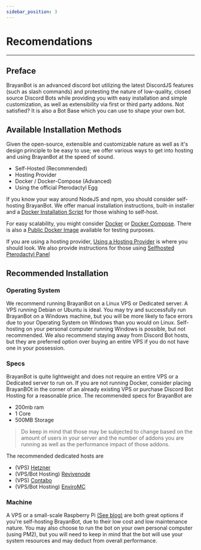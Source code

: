 ```yaml
---
sidebar_position: 3
---
```


# Recomendations

---
## Preface

BrayanBot is an advanced discord bot utilizing the latest DiscordJS features (such as slash commands) and protesting the nature of low-quality, closed source Discord Bots while providing you with easy installation and simple customization, as well as extensibility via first or third party addons. Not satisfied? It is also a Bot Base which you can use to shape your own bot.

## Available Installation Methods

Given the open-source, extensible and customizable nature as well as it's design principle to be easy to use; we offer various ways to get into hosting and using BrayanBot at the speed of sound.

* Self-Hosted (Recommended)
* Hosting Provider
* Docker / Docker-Compose (Advanced)
* Using the official Pterodactyl Egg

If you know your way around NodeJS and npm, you should consider self-hosting BrayanBot. We offer manual installation instructions, built-in installer and a [Docker Installation Script](https://github.com/BrayanbotDev/BrayanBot/blob/main/install/docker-linux.sh) for those wishing to self-host.

For easy scalability, you might consider [Docker](https://docs.docker.com/engine/reference/commandline/cli/) or [Docker Compose](https://docs.docker.com/compose/). There is also a [Public Docker Image](https://hub.docker.com/repository/docker/brayanbot/brayanbot) available for testing purposes.

If you are using a hosting provider, [Using a Hosting Provider](/) is where you should look. We also provide instructions for those using [Selfhosted Pterodactyl Panel](/)

## Recommended Installation 

### Operating System

We recommend running BrayanBot on a Linux VPS or Dedicated server. A VPS running Debian or Ubuntu is ideal. You may try and successfully run BrayanBot on a Windows machine, but you will be more likely to face errors due to your Operating System on Windows than you would on Linux. Self-hosting on your personal computer running Windows is possible, but not recommended. We also recommend staying away from Discord Bot hosts, but they are preferred option over buying an entire VPS if you do not have one in your possession. 
### Specs

BrayanBot is quite lightweight and does not require an entire VPS or a Dedicated server to run on. If you are not running Docker, consider placing BrayanBOt in the corner of an already existing VPS or purchase Discord Bot Hosting for a reasonable price. The recommended specs for BrayanBot are

- 200mb ram
- 1 Core
- 500MB Storage

> Do keep in mind that those may be subjected to change based on the amount of users in your server and the number of addons you are running as well as the performance impact of those addons.

The recommended dedicated hosts are

- (VPS) [Hetzner](https://www.hetzner.com/)
- (VPS/Bot Hosting) [Revivenode](https://revivenode.com/)
- (VPS) [Contabo](https://contabo.com/en/)
- (VPS/Bot Hosting) [EnviroMC](https://enviromc.host/)

### Machine

A VPS or a small-scale Raspberry Pi [(See blog)](/blog/raspberry-pi-installation) are both great options if you're self-hosting BrayanBot, due to their low cost and low maintenance nature. You may also choose to run the bot on your own personal computer (using PM2), but you will need to keep in mind that the bot will use your system resources and may deduct from overall performance.
